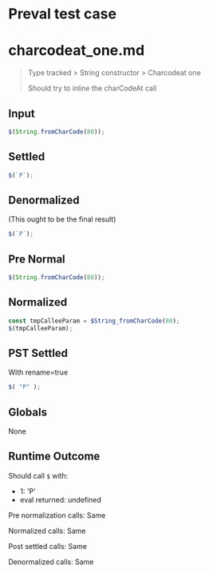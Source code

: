# Preval test case

# charcodeat_one.md

> Type tracked > String constructor > Charcodeat one
>
> Should try to inline the charCodeAt call

## Input

`````js filename=intro
$(String.fromCharCode(80));
`````

## Settled


`````js filename=intro
$(`P`);
`````

## Denormalized
(This ought to be the final result)

`````js filename=intro
$(`P`);
`````

## Pre Normal


`````js filename=intro
$(String.fromCharCode(80));
`````

## Normalized


`````js filename=intro
const tmpCalleeParam = $String_fromCharCode(80);
$(tmpCalleeParam);
`````

## PST Settled
With rename=true

`````js filename=intro
$( "P" );
`````

## Globals

None

## Runtime Outcome

Should call `$` with:
 - 1: 'P'
 - eval returned: undefined

Pre normalization calls: Same

Normalized calls: Same

Post settled calls: Same

Denormalized calls: Same
